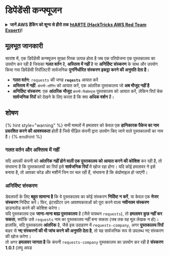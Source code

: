 # डिपेंडेंसी कन्फ्यूजन

<details>

<summary><strong>जानें AWS हैकिंग को शून्य से हीरो तक</strong> <a href="https://training.hacktricks.xyz/courses/arte"><strong>htARTE (HackTricks AWS Red Team Expert)</strong></a><strong>!</strong></summary>

* क्या आप **साइबर सुरक्षा कंपनी** में काम करते हैं? क्या आप अपनी **कंपनी का हैकट्रिक्स में विज्ञापन देखना चाहते हैं**? या क्या आपको **PEASS के नवीनतम संस्करण या HackTricks को PDF में डाउनलोड करने का एक्सेस चाहिए**? [**सब्सक्रिप्शन प्लान्स**](https://github.com/sponsors/carlospolop) की जाँच करें!
* [**द पीएस फैमिली**](https://opensea.io/collection/the-peass-family) की खोज करें, हमारा विशेष [**एनएफटीएस**](https://opensea.io/collection/the-peass-family) संग्रह।
* [**आधिकारिक PEASS और HackTricks स्वैग**](https://peass.creator-spring.com) प्राप्त करें।
* **शामिल हों** [**💬**](https://emojipedia.org/speech-balloon/) [**डिस्कॉर्ड ग्रुप**](https://discord.gg/hRep4RUj7f) या [**टेलीग्राम ग्रुप**](https://t.me/peass) या **मुझे** **ट्विटर** पर **फॉलो** करें 🐦[**@carlospolopm**](https://twitter.com/hacktricks_live)**।**
* **अपने हैकिंग ट्रिक्स साझा करें** PRs को सबमिट करके [हैकट्रिक्स रेपो](https://github.com/carlospolop/hacktricks) और [हैकट्रिक्स-क्लाउड रेपो](https://github.com/carlospolop/hacktricks-cloud)।

</details>

## मूलभूत जानकारी

सारांश में, एक डिपेंडेंसी कन्फ्यूजन सुरक्षा रिस्क उत्पन्न होता है जब एक परियोजना एक पुस्तकालय का उपयोग कर रही है जिसका **गलत वर्तन** है, **अस्तित्व में नहीं** है या **अनिर्दिष्ट संस्करण** के साथ और उपयोग किया गया डिपेंडेंसी रिपॉज़िटरी सार्वजनिक **पुनर्निर्धारित संस्करण इकट्ठा करने की अनुमति देता है**।

* **गलत वर्तन**: `requests` की जगह **`reqests`** आयात करें
* **अस्तित्व में नहीं**: `कंपनी-लॉगिंग` को आयात करें, एक आंतरिक पुस्तकालय जो **अब मौजूद नहीं है**
* **अनिर्दिष्ट संस्करण**: एक **आंतरिक** **मौजूद** `कंपनी-रिक्वेस्ट्स` पुस्तकालय को आयात करें, लेकिन रिपॉ चेक **सार्वजनिक रिपॉ** को देखने के लिए करता है कि क्या **अधिक वर्शन** हैं।

## शोषण

{% hint style="warning" %}
सभी मामलों में हमलावर को केवल एक **हानिकारक पैकेज का नाम प्रकाशित करने की आवश्यकता** होती है जिसे पीड़ित कंपनी द्वारा उपयोग किए जाने वाले पुस्तकालयों का नाम है।
{% endhint %}

### गलत वर्तन और अस्तित्व में नहीं

यदि आपकी कंपनी को **आंतरिक नहीं होने वाली एक पुस्तकालय को आयात करने की कोशिश** कर रही है, तो संभावना है कि पुस्तकालयों का रिपॉ इसे **सार्वजनिक रिपॉ** में खोज रहा होगा। यदि कोई हमलावर ने इसे बनाया है, तो आपका कोड और मशीनें जिन पर चल रही हैं, संभावना है कि कंप्रोमाइज़ हो जाएंगी।

### अनिर्दिष्ट संस्करण

डेवलपरों के लिए **बहुत सामान्य है** कि वे पुस्तकालय का कोई संस्करण **निर्दिष्ट न करें**, या केवल एक **मेजर संस्करण** निर्दिष्ट करें। फिर, इंटरप्रीटर उन आवश्यकताओं को पूरा करने वाला **नवीनतम संस्करण** डाउनलोड करने की कोशिश करेगा।\
यदि पुस्तकालय एक **जाना-माना बाह्य पुस्तकालय** है (जैसे पायथन `requests`), तो **हमलावर कुछ नहीं कर सकता**, क्योंकि उसे `requests` नाम का पुस्तकालय नहीं बना सकता (जब तक वह मूल लेखक न हो)।\
हालांकि, यदि पुस्तकालय **आंतरिक** है, जैसे इस उदाहरण में `requests-company`, अगर **पुस्तकालय रिपॉ** बाहर से **नए संस्करणों की भी जांच करने की अनुमति देता है**, तो यह सार्वजनिक रूप से उपलब्ध नए संस्करण की खोज करेगा।\
तो अगर **हमलावर जानता है** कि कंपनी `requests-company` पुस्तकालय का उपयोग कर रही है **संस्करण 1.0.1** (लघु अपड
